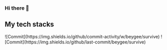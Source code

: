 ### Hi there 👋

<h2>My tech stacks</h2>
![Commit](https://img.shields.io/github/commit-activity/w/beygee/survive)
![Commit](https://img.shields.io/github/last-commit/beygee/survive)

<!--
**HoyiTT/HoyiTT** is a ✨ _special_ ✨ repository because its `README.md` (this file) appears on your GitHub profile.

Here are some ideas to get you started:

- 🔭 I’m currently working on ...
- 🌱 I’m currently learning ...
- 👯 I’m looking to collaborate on ...
- 🤔 I’m looking for help with ...
- 💬 Ask me about ...
- 📫 How to reach me: ...
- 😄 Pronouns: ...
- ⚡ Fun fact: ...
-->
